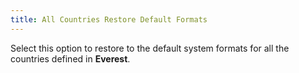 ```yaml
---
title: All Countries Restore Default Formats
---
```



Select this option to restore to the default system formats for all  the countries defined in **Everest**.

